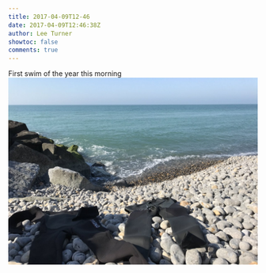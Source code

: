 ```yaml
---
title: 2017-04-09T12-46
date: 2017-04-09T12:46:38Z
author: Lee Turner
showtoc: false
comments: true
---
```


First swim of the year this morning ![](/img/x//851053741797191681-C8-M3TLW0AIR2sj.jpg)

